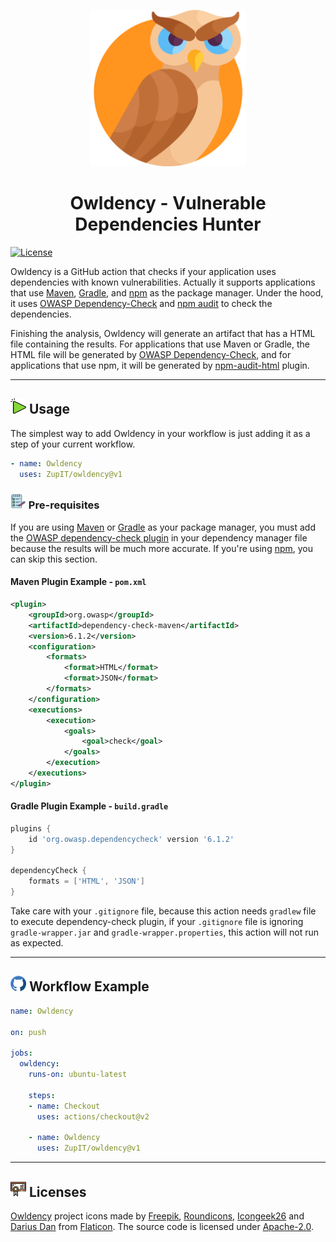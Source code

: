 <p align="center">
<a href="https://github.com/ZupIT/owldency">
  <img src="./images/owl.png" width="250" />
</a>

<h1 align="center">Owldency - Vulnerable Dependencies Hunter</h1>

[![License](https://img.shields.io/badge/License-Apache%202.0-blue.svg)](https://opensource.org/licenses/Apache-2.0)

Owldency is a GitHub action that checks if your application uses dependencies with known vulnerabilities. Actually it supports applications that use [Maven](https://maven.apache.org/), [Gradle](https://gradle.org/), and [npm](https://www.npmjs.com/) as the package manager. Under the hood, it uses [OWASP Dependency-Check](https://owasp.org/www-project-dependency-check/) and [npm audit](https://docs.npmjs.com/cli/v7/commands/npm-audit) to check the dependencies.


Finishing the analysis, Owldency will generate an artifact that has a HTML file containing the results. For applications that use Maven or Gradle, the HTML file will be generated by [OWASP Dependency-Check](https://owasp.org/www-project-dependency-check/), and for applications that use npm, it will be generated by [npm-audit-html](https://www.npmjs.com/package/npm-audit-html) plugin.



---

<h2>
    <img src="./images/usage.svg" alt="Usage icon" width="25px"/> Usage
</h2>

The simplest way to add Owldency in your workflow is just adding it as a step of your current workflow.

```yaml
- name: Owldency
  uses: ZupIT/owldency@v1
```

<h3>
    <img src="./images/pre-requisites.svg" alt="Pre-requisites icon" width="25px"/> Pre-requisites
</h3>

If you are using [Maven](https://maven.apache.org/) or [Gradle](https://gradle.org/) as your package manager, you must add the [OWASP dependency-check plugin](https://jeremylong.github.io/DependencyCheck/modules.html) in your dependency manager file because the results will be much more accurate. If you're using [npm](https://www.npmjs.com/), you can skip this section.

#### Maven Plugin Example - `pom.xml`

```xml
<plugin>
    <groupId>org.owasp</groupId>
    <artifactId>dependency-check-maven</artifactId>
    <version>6.1.2</version>
    <configuration>
        <formats>
            <format>HTML</format>
            <format>JSON</format>
        </formats>
    </configuration>
    <executions>
        <execution>
            <goals>
                <goal>check</goal>
            </goals>
        </execution>
    </executions>
</plugin>
```

#### Gradle Plugin Example - `build.gradle`

```gradle
plugins {
	id 'org.owasp.dependencycheck' version '6.1.2'
}

dependencyCheck {
    formats = ['HTML', 'JSON']
}
```

Take care with your `.gitignore` file, because this action needs `gradlew` file to execute dependency-check plugin, if your `.gitignore` file is ignoring `gradle-wrapper.jar` and `gradle-wrapper.properties`, this action will not run as expected.

---

<h2>
    <img src="./images/github-actions-logo.svg" alt="GitHub Actions icon" width="25px"/> Workflow Example
</h2>
 

```yaml
name: Owldency

on: push

jobs:
  owldency:
    runs-on: ubuntu-latest

    steps:
    - name: Checkout
      uses: actions/checkout@v2

    - name: Owldency
      uses: ZupIT/owldency@v1
```

---

<h2>
    <img src="./images/licenses.svg" alt="Licenses icon" width="25px"/> Licenses
</h2>

[Owldency](https://github.com/ZupIT/owldency) project icons made by [Freepik](https://www.flaticon.com/authors/freepik), [Roundicons](https://www.flaticon.com/authors/roundicons), [Icongeek26](https://www.flaticon.com/authors/icongeek26) and [Darius Dan](https://www.flaticon.com/authors/darius-dan) from [Flaticon](https://www.flaticon.com/). The source code is licensed under [Apache-2.0](https://opensource.org/licenses/Apache-2.0).
